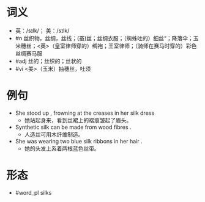 # 词义
- 英：/sɪlk/； 美：/sɪlk/
- #n 丝织物，丝绸，丝线；(蚕)丝；丝绸衣服；（蜘蛛吐的）细丝“；降落伞；玉米穗丝；<英>（皇室律师穿的）绸袍；王室律师；（骑师在赛马时穿的）彩色丝绸赛马服
- #adj 丝的；丝织的；丝状的
- #vi <美>（玉米）抽穗丝，吐须
# 例句
- She stood up , frowning at the creases in her silk dress
	- 她站起身来，看到丝裙上的褶痕皱起了眉头。
- Synthetic silk can be made from wood fibres .
	- 人造丝可用木纤维制造。
- She was wearing two blue silk ribbons in her hair .
	- 她的头发上系着两根蓝色丝带。
# 形态
- #word_pl silks
